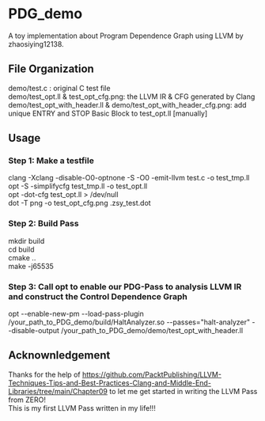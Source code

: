 # PDG\_demo
A toy implementation about Program Dependence Graph using LLVM by zhaosiying12138.  

## File Organization
demo/test.c : original C test file  
demo/test\_opt.ll & test\_opt\_cfg.png: the LLVM IR & CFG generated by Clang  
demo/test\_opt\_with\_header.ll & demo/test\_opt\_with\_header\_cfg.png: add unique ENTRY and STOP Basic Block to test\_opt.ll [manually]  

## Usage
### Step 1: Make a testfile
clang -Xclang -disable-O0-optnone -S -O0 -emit-llvm test.c -o test\_tmp.ll  
opt -S -simplifycfg test\_tmp.ll -o test\_opt.ll  
opt -dot-cfg test\_opt.ll > /dev/null  
dot -T png -o test\_opt\_cfg.png .zsy\_test.dot  

### Step 2: Build Pass
mkdir build  
cd build  
cmake ..  
make -j65535  

### Step 3: Call opt to enable our PDG-Pass to analysis LLVM IR and construct the Control Dependence Graph
opt --enable-new-pm --load-pass-plugin /your\_path\_to\_PDG\_demo/build/HaltAnalyzer.so --passes="halt-analyzer" --disable-output /your\_path\_to\_PDG\_demo/demo/test\_opt\_with\_header.ll  

## Acknownledgement
Thanks for the help of https://github.com/PacktPublishing/LLVM-Techniques-Tips-and-Best-Practices-Clang-and-Middle-End-Libraries/tree/main/Chapter09 to let me get started in writing the LLVM Pass from ZERO!  
This is my first LLVM Pass written in my life!!!  
